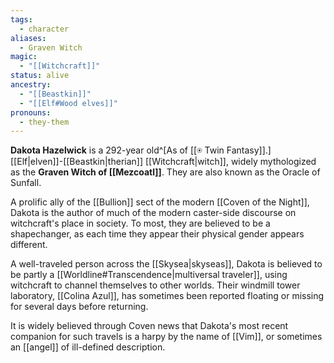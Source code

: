 ```yaml
---
tags:
  - character
aliases:
  - Graven Witch
magic:
  - "[[Witchcraft]]"
status: alive
ancestry:
  - "[[Beastkin]]"
  - "[[Elf#Wood elves]]"
pronouns:
  - they-them
---
```

**Dakota Hazelwick** is a 292-year old^[As of [[⍟ Twin Fantasy]].] [[Elf|elven]]-[[Beastkin|therian]] [[Witchcraft|witch]], widely mythologized as the **Graven Witch of [[Mezcoatl]]**. They are also known as the Oracle of Sunfall. 

A prolific ally of the [[Bullion]] sect of the modern [[Coven of the Night]], Dakota is the author of much of the modern caster-side discourse on witchcraft's place in society. To most, they are believed to be a shapechanger, as each time they appear their physical gender appears different.

A well-traveled person across the [[Skysea|skyseas]], Dakota is believed to be partly a [[Worldline#Transcendence|multiversal traveler]], using witchcraft to channel themselves to other worlds. Their windmill tower laboratory, [[Colina Azul]], has sometimes been reported floating or missing for several days before returning. 

It is widely believed through Coven news that Dakota's most recent companion for such travels is a harpy by the name of [[Vim]], or sometimes an [[angel]] of ill-defined description.
